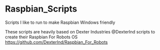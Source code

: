 # Raspbian_Scripts
Scripts I like to run to make Raspbian Windows friendly

These scripts are heavily based on Dexter Industries @DexterInd scripts to create their Raspbian For Robots OS
https://github.com/DexterInd/Raspbian_For_Robots
